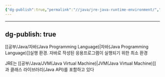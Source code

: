 ```yaml
---
{"dg-publish":true,"permalink":"//java/jre-java-runtime-environment/","dgPassFrontmatter":true}
---
```



---
dg-publish: true
---
[[공부/Java/자바(Java Programming Language)\|자바(Java Programming Language)]]실행 환경.
자바로 작성된 응용프로그램이 실행되기 위한 최소 환경

JRE는 [[공부/Java/JVM(Java Virtual Machine)\|JVM(Java Virtual Machine)]]과 클래스 라이브러리(Java API)를 포함하고 있다